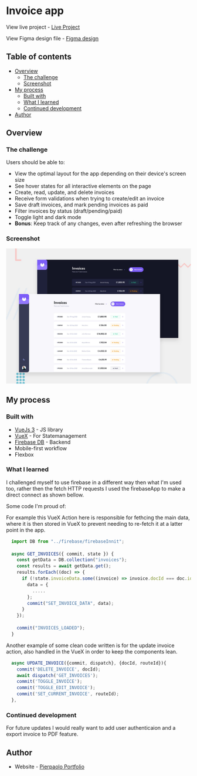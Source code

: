 # Invoice app

View live project - [Live Project](https://vue-invoice-app.herokuapp.com/)

View Figma design file - [Figma design](https://www.figma.com/file/reAmtxIG4MJHTCLHwBlyF7/invoice-app?node-id=0%3A1)

## Table of contents

- [Overview](#overview)
  - [The challenge](#the-challenge)
  - [Screenshot](#screenshot)
- [My process](#my-process)
  - [Built with](#built-with)
  - [What I learned](#what-i-learned)
  - [Continued development](#continued-development)
- [Author](#author)

## Overview

### The challenge

Users should be able to:

- View the optimal layout for the app depending on their device's screen size
- See hover states for all interactive elements on the page
- Create, read, update, and delete invoices
- Receive form validations when trying to create/edit an invoice
- Save draft invoices, and mark pending invoices as paid
- Filter invoices by status (draft/pending/paid)
- Toggle light and dark mode
- **Bonus**: Keep track of any changes, even after refreshing the browser

### Screenshot

![](./preview.jpg)

## My process

### Built with

- [VueJs 3](https://vuejs.org/) - JS library
- [VueX](https://vuex.vuejs.org/) - For Statemanagement
- [Firebase DB](https://firebase.com) - Backend
- Mobile-first workflow
- Flexbox

### What I learned

I challenged myself to use firebase in a different way then what I'm used too, rather then the fetch HTTP requests I used the firebaseApp to make a direct connect as shown bellow.

Some code I'm proud of:

For example this VueX Action here is responsible for fethcing the main data, where it is then stored in VueX to prevent needing to re-fetch it at a latter point in the app.

```js
  import DB from "../firebase/firebaseInnit";

  async GET_INVOICES({ commit, state }) {
    const getData = DB.collection("invoices");
    const results = await getData.get();
    results.forEach((doc) => {
      if (!state.invoiceData.some((invoice) => invoice.docId === doc.id)) {
        data = {
          .....
        };
        commit("SET_INVOICE_DATA", data);
      }
    });

    commit("INVOICES_LOADED");
  }
```

Another example of some clean code written is for the update invoice action, also handled in the VueX in order to keep the components lean.

```js
  async UPDATE_INVOICE({commit, dispatch}, {docId, routeId}){
    commit('DELETE_INVOICE', docId);
    await dispatch('GET_INVOICES');
    commit('TOGGLE_INVOICE');
    commit('TOGGLE_EDIT_INVOICE');
    commit('SET_CURRENT_INVOICE', routeId);
  },

```

### Continued development

For future updates I would really want to add user authenticaion and a export invoice to PDF feature.



## Author

- Website - [Pierpaolo Portfolio](https://www.pierpaolo-portfolio.xyz/)
